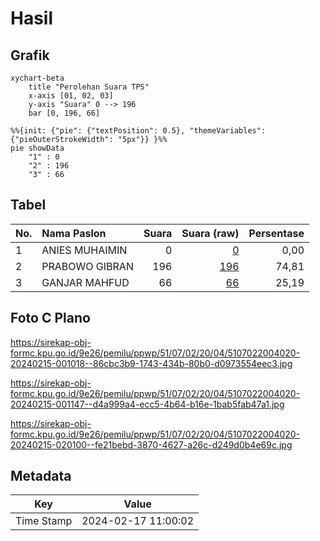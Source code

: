 # Hasil

## Grafik

```mermaid
xychart-beta
    title "Perolehan Suara TPS"
    x-axis [01, 02, 03]
    y-axis "Suara" 0 --> 196
    bar [0, 196, 66]
```

```mermaid
%%{init: {"pie": {"textPosition": 0.5}, "themeVariables": {"pieOuterStrokeWidth": "5px"}} }%%
pie showData
    "1" : 0
    "2" : 196
    "3" : 66
```

## Tabel

| No. | Nama Paslon    | Suara | Suara (raw) | Persentase |
|:--- |:-------------- | -----:| -----------:| ----------:|
| 1   | ANIES MUHAIMIN | 0     | [0][p-1]    | 0,00       |
| 2   | PRABOWO GIBRAN | 196   | [196][p-2]  | 74,81      |
| 3   | GANJAR MAHFUD  | 66    | [66][p-3]   | 25,19      |


[p-1]: https://github.com/gigit-pemilu/pemilu-2024-51-bali/blob/main/pilpres/hitung-suara/sub/51-bali/sub/07-karangasem/sub/02-sidemen/sub/2004-sangkan-gunung/sub/020-tps/sub/paslon-1.txt
[p-2]: https://github.com/gigit-pemilu/pemilu-2024-51-bali/blob/main/pilpres/hitung-suara/sub/51-bali/sub/07-karangasem/sub/02-sidemen/sub/2004-sangkan-gunung/sub/020-tps/sub/paslon-2.txt
[p-3]: https://github.com/gigit-pemilu/pemilu-2024-51-bali/blob/main/pilpres/hitung-suara/sub/51-bali/sub/07-karangasem/sub/02-sidemen/sub/2004-sangkan-gunung/sub/020-tps/sub/paslon-3.txt

## Foto C Plano

https://sirekap-obj-formc.kpu.go.id/9e26/pemilu/ppwp/51/07/02/20/04/5107022004020-20240215-001018--86cbc3b9-1743-434b-80b0-d0973554eec3.jpg

https://sirekap-obj-formc.kpu.go.id/9e26/pemilu/ppwp/51/07/02/20/04/5107022004020-20240215-001147--d4a999a4-ecc5-4b64-b16e-1bab5fab47a1.jpg

https://sirekap-obj-formc.kpu.go.id/9e26/pemilu/ppwp/51/07/02/20/04/5107022004020-20240215-020100--fe21bebd-3870-4627-a26c-d249d0b4e69c.jpg


## Metadata

| Key        | Value               |
| ---------- | ------------------- |
| Time Stamp | 2024-02-17 11:00:02 |



